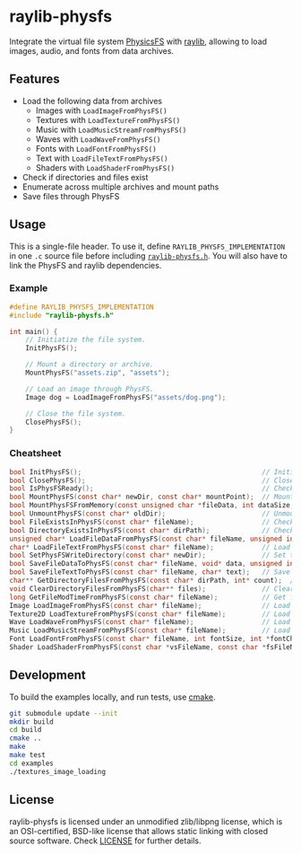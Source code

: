 # raylib-physfs

Integrate the virtual file system [PhysicsFS](https://icculus.org/physfs/) with [raylib](https://www.raylib.com/), allowing to load images, audio, and fonts from data archives.

## Features

- Load the following data from archives
    - Images with `LoadImageFromPhysFS()`
    - Textures with `LoadTextureFromPhysFS()`
    - Music with `LoadMusicStreamFromPhysFS()`
    - Waves with `LoadWaveFromPhysFS()`
    - Fonts with `LoadFontFromPhysFS()`
    - Text with `LoadFileTextFromPhysFS()`
    - Shaders with `LoadShaderFromPhysFS()`
- Check if directories and files exist
- Enumerate across multiple archives and mount paths
- Save files through PhysFS

## Usage

This is a single-file header. To use it, define `RAYLIB_PHYSFS_IMPLEMENTATION` in one `.c` source file before including [`raylib-physfs.h`](include/raylib-physfs.h). You will also have to link the PhysFS and raylib dependencies.

### Example

``` c
#define RAYLIB_PHYSFS_IMPLEMENTATION
#include "raylib-physfs.h"

int main() {
    // Initiatize the file system.
    InitPhysFS();

    // Mount a directory or archive.
    MountPhysFS("assets.zip", "assets");

    // Load an image through PhysFS.
    Image dog = LoadImageFromPhysFS("assets/dog.png");

    // Close the file system.
    ClosePhysFS();
}
```

### Cheatsheet

``` c
bool InitPhysFS();                                             // Initialize the PhysFS file system
bool ClosePhysFS();                                            // Close the PhysFS file system
bool IsPhysFSReady();                                          // Check if PhysFS has been initialized successfully
bool MountPhysFS(const char* newDir, const char* mountPoint);  // Mount the given directory at a mount point
bool MountPhysFSFromMemory(const unsigned char *fileData, int dataSize, const char* newDir, const char* mountPoint);  // Mount the given file data as a mount point
bool UnmountPhysFS(const char* oldDir);                        // Unmounts the given directory
bool FileExistsInPhysFS(const char* fileName);                 // Check if the given file exists in PhysFS
bool DirectoryExistsInPhysFS(const char* dirPath);             // Check if the given directory exists in PhysFS
unsigned char* LoadFileDataFromPhysFS(const char* fileName, unsigned int* bytesRead);  // Load a data buffer from PhysFS (memory should be freed)
char* LoadFileTextFromPhysFS(const char* fileName);            // Load text from a file (memory should be freed)
bool SetPhysFSWriteDirectory(const char* newDir);              // Set the base directory where PhysFS should write files to
bool SaveFileDataToPhysFS(const char* fileName, void* data, unsigned int bytesToWrite);  // Save the given file data in PhysFS
bool SaveFileTextToPhysFS(const char* fileName, char* text);   // Save the given file text in PhysFS
char** GetDirectoryFilesFromPhysFS(const char* dirPath, int* count);  // Get filenames in a directory path (memory should be freed)
void ClearDirectoryFilesFromPhysFS(char** files);              // Clear directory files paths buffers (free memory)
long GetFileModTimeFromPhysFS(const char* fileName);           // Get file modification time (last write time) from PhysFS
Image LoadImageFromPhysFS(const char* fileName);               // Load an image from PhysFS
Texture2D LoadTextureFromPhysFS(const char* fileName);         // Load a texture from PhysFS
Wave LoadWaveFromPhysFS(const char* fileName);                 // Load wave data from PhysFS
Music LoadMusicStreamFromPhysFS(const char* fileName);         // Load music data from PhysFS
Font LoadFontFromPhysFS(const char* fileName, int fontSize, int *fontChars, int charsCount);  // Load a font from PhysFS
Shader LoadShaderFromPhysFS(const char *vsFileName, const char *fsFileName); // Load a Shader from PhySFS
```

## Development

To build the examples locally, and run tests, use [cmake](https://cmake.org/).

``` bash
git submodule update --init
mkdir build
cd build
cmake ..
make
make test
cd examples
./textures_image_loading
```

## License

raylib-physfs is licensed under an unmodified zlib/libpng license, which is an OSI-certified, BSD-like license that allows static linking with closed source software. Check [LICENSE](LICENSE) for further details.
